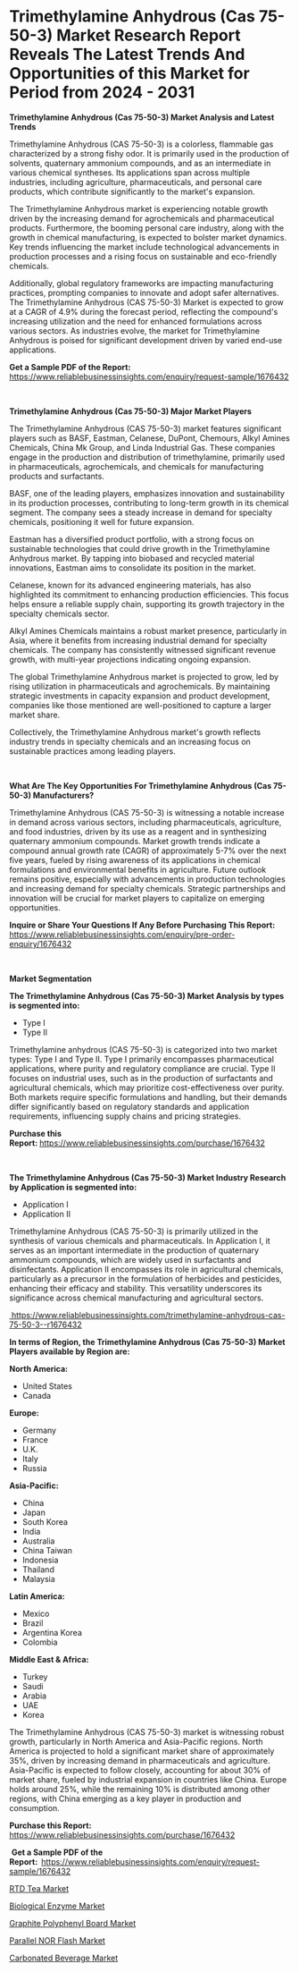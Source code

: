 <p><h1>Trimethylamine Anhydrous (Cas 75-50-3) Market Research Report Reveals The Latest Trends And Opportunities of this Market for Period from 2024 - 2031</h1></p><p><strong>Trimethylamine Anhydrous (Cas 75-50-3) Market Analysis and Latest Trends</strong></p>
<p><p>Trimethylamine Anhydrous (CAS 75-50-3) is a colorless, flammable gas characterized by a strong fishy odor. It is primarily used in the production of solvents, quaternary ammonium compounds, and as an intermediate in various chemical syntheses. Its applications span across multiple industries, including agriculture, pharmaceuticals, and personal care products, which contribute significantly to the market's expansion.</p><p>The Trimethylamine Anhydrous market is experiencing notable growth driven by the increasing demand for agrochemicals and pharmaceutical products. Furthermore, the booming personal care industry, along with the growth in chemical manufacturing, is expected to bolster market dynamics. Key trends influencing the market include technological advancements in production processes and a rising focus on sustainable and eco-friendly chemicals. </p><p>Additionally, global regulatory frameworks are impacting manufacturing practices, prompting companies to innovate and adopt safer alternatives. The Trimethylamine Anhydrous (CAS 75-50-3) Market is expected to grow at a CAGR of 4.9% during the forecast period, reflecting the compound's increasing utilization and the need for enhanced formulations across various sectors. As industries evolve, the market for Trimethylamine Anhydrous is poised for significant development driven by varied end-use applications.</p></p>
<p><strong>Get a Sample PDF of the Report:&nbsp;</strong> <a href="https://www.reliablebusinessinsights.com/enquiry/request-sample/1676432?utm_campaign=57&utm_medium=2&utm_source=Github&utm_content=ia&utm_term=30092024&utm_id=trimethylamine-anhydrous-cas-75-50-3">https://www.reliablebusinessinsights.com/enquiry/request-sample/1676432</a></p>
<p>&nbsp;</p>
<p><strong>Trimethylamine Anhydrous (Cas 75-50-3) Major Market Players</strong></p>
<p><p>The Trimethylamine Anhydrous (CAS 75-50-3) market features significant players such as BASF, Eastman, Celanese, DuPont, Chemours, Alkyl Amines Chemicals, China Mk Group, and Linda Industrial Gas. These companies engage in the production and distribution of trimethylamine, primarily used in pharmaceuticals, agrochemicals, and chemicals for manufacturing products and surfactants.</p><p>BASF, one of the leading players, emphasizes innovation and sustainability in its production processes, contributing to long-term growth in its chemical segment. The company sees a steady increase in demand for specialty chemicals, positioning it well for future expansion.</p><p>Eastman has a diversified product portfolio, with a strong focus on sustainable technologies that could drive growth in the Trimethylamine Anhydrous market. By tapping into biobased and recycled material innovations, Eastman aims to consolidate its position in the market.</p><p>Celanese, known for its advanced engineering materials, has also highlighted its commitment to enhancing production efficiencies. This focus helps ensure a reliable supply chain, supporting its growth trajectory in the specialty chemicals sector.</p><p>Alkyl Amines Chemicals maintains a robust market presence, particularly in Asia, where it benefits from increasing industrial demand for specialty chemicals. The company has consistently witnessed significant revenue growth, with multi-year projections indicating ongoing expansion.</p><p>The global Trimethylamine Anhydrous market is projected to grow, led by rising utilization in pharmaceuticals and agrochemicals. By maintaining strategic investments in capacity expansion and product development, companies like those mentioned are well-positioned to capture a larger market share.</p><p>Collectively, the Trimethylamine Anhydrous market's growth reflects industry trends in specialty chemicals and an increasing focus on sustainable practices among leading players.</p></p>
<p>&nbsp;</p>
<p><strong>What Are The Key Opportunities For Trimethylamine Anhydrous (Cas 75-50-3) Manufacturers?</strong></p>
<p><p>Trimethylamine Anhydrous (CAS 75-50-3) is witnessing a notable increase in demand across various sectors, including pharmaceuticals, agriculture, and food industries, driven by its use as a reagent and in synthesizing quaternary ammonium compounds. Market growth trends indicate a compound annual growth rate (CAGR) of approximately 5-7% over the next five years, fueled by rising awareness of its applications in chemical formulations and environmental benefits in agriculture. Future outlook remains positive, especially with advancements in production technologies and increasing demand for specialty chemicals. Strategic partnerships and innovation will be crucial for market players to capitalize on emerging opportunities.</p></p>
<p><strong>Inquire or Share Your Questions If Any Before Purchasing This Report:</strong> <a href="https://www.reliablebusinessinsights.com/enquiry/pre-order-enquiry/1676432?utm_campaign=57&utm_medium=2&utm_source=Github&utm_content=ia&utm_term=30092024&utm_id=trimethylamine-anhydrous-cas-75-50-3">https://www.reliablebusinessinsights.com/enquiry/pre-order-enquiry/1676432</a></p>
<p>&nbsp;</p>
<p><strong>Market Segmentation</strong></p>
<p><strong>The Trimethylamine Anhydrous (Cas 75-50-3) Market Analysis by types is segmented into:</strong></p>
<p><ul><li>Type I</li><li>Type II</li></ul></p>
<p><p>Trimethylamine anhydrous (CAS 75-50-3) is categorized into two market types: Type I and Type II. Type I primarily encompasses pharmaceutical applications, where purity and regulatory compliance are crucial. Type II focuses on industrial uses, such as in the production of surfactants and agricultural chemicals, which may prioritize cost-effectiveness over purity. Both markets require specific formulations and handling, but their demands differ significantly based on regulatory standards and application requirements, influencing supply chains and pricing strategies.</p></p>
<p><strong>Purchase this Report:&nbsp;</strong><a href="https://www.reliablebusinessinsights.com/purchase/1676432?utm_campaign=57&utm_medium=2&utm_source=Github&utm_content=ia&utm_term=30092024&utm_id=trimethylamine-anhydrous-cas-75-50-3">https://www.reliablebusinessinsights.com/purchase/1676432</a></p>
<p>&nbsp;</p>
<p><strong>The Trimethylamine Anhydrous (Cas 75-50-3) Market Industry Research by Application is segmented into:</strong></p>
<p><ul><li>Application I</li><li>Application II</li></ul></p>
<p><p>Trimethylamine Anhydrous (CAS 75-50-3) is primarily utilized in the synthesis of various chemicals and pharmaceuticals. In Application I, it serves as an important intermediate in the production of quaternary ammonium compounds, which are widely used in surfactants and disinfectants. Application II encompasses its role in agricultural chemicals, particularly as a precursor in the formulation of herbicides and pesticides, enhancing their efficacy and stability. This versatility underscores its significance across chemical manufacturing and agricultural sectors.</p></p>
<p><a href="https://www.reliablebusinessinsights.com/trimethylamine-anhydrous-cas-75-50-3--r1676432?utm_campaign=57&utm_medium=2&utm_source=Github&utm_content=ia&utm_term=30092024&utm_id=trimethylamine-anhydrous-cas-75-50-3">&nbsp;https://www.reliablebusinessinsights.com/trimethylamine-anhydrous-cas-75-50-3--r1676432</a></p>
<p><strong>In terms of Region, the Trimethylamine Anhydrous (Cas 75-50-3) Market Players available by Region are:</strong></p>
<p>
    <p> <strong> North America: </strong>
        <ul>
            <li>United States</li>
            <li>Canada</li>
        </ul>
        </p> 
    <p> <strong> Europe: </strong>
        <ul>
            <li>Germany</li>
            <li>France</li>
            <li>U.K.</li>
            <li>Italy</li>
            <li>Russia</li>
        </ul>
        </p> 
    <p> <strong> Asia-Pacific: </strong>
        <ul>
            <li>China</li>
            <li>Japan</li>
            <li>South Korea</li>
            <li>India</li>
            <li>Australia</li>
            <li>China Taiwan</li>
            <li>Indonesia</li>
            <li>Thailand</li>
            <li>Malaysia</li>
        </ul>
        </p> 
    <p> <strong> Latin America: </strong>
        <ul>
            <li>Mexico</li>
            <li>Brazil</li>
            <li>Argentina Korea</li>
            <li>Colombia</li>
        </ul>
        </p> 
    <p> <strong> Middle East & Africa: </strong>
        <ul>
            <li>Turkey</li>
            <li>Saudi</li>
            <li>Arabia</li>
            <li>UAE</li>
            <li>Korea</li>
        </ul>
    </p>
    </p>
<p><p>The Trimethylamine Anhydrous (CAS 75-50-3) market is witnessing robust growth, particularly in North America and Asia-Pacific regions. North America is projected to hold a significant market share of approximately 35%, driven by increasing demand in pharmaceuticals and agriculture. Asia-Pacific is expected to follow closely, accounting for about 30% of market share, fueled by industrial expansion in countries like China. Europe holds around 25%, while the remaining 10% is distributed among other regions, with China emerging as a key player in production and consumption.</p></p>
<p><strong>Purchase this Report: </strong><a href="https://www.reliablebusinessinsights.com/purchase/1676432?utm_campaign=57&utm_medium=2&utm_source=Github&utm_content=ia&utm_term=30092024&utm_id=trimethylamine-anhydrous-cas-75-50-3">https://www.reliablebusinessinsights.com/purchase/1676432</a></p>
<p>&nbsp;<strong>Get a Sample PDF of the Report:&nbsp;&nbsp;</strong><a href="https://www.reliablebusinessinsights.com/enquiry/request-sample/1676432?utm_campaign=57&utm_medium=2&utm_source=Github&utm_content=ia&utm_term=30092024&utm_id=trimethylamine-anhydrous-cas-75-50-3">https://www.reliablebusinessinsights.com/enquiry/request-sample/1676432</a></p>
<p><strong></strong></p>
<p><p><a href="https://www.linkedin.com/pulse/rtd-tea-market-research-report-forecast-growth-prospects-steady-abo2f?utm_campaign=57&utm_medium=2&utm_source=Github&utm_content=ia&utm_term=30092024&utm_id=trimethylamine-anhydrous-cas-75-50-3">RTD Tea Market</a></p><p><a href="https://github.com/gailasejs/Market-Research-Report-List-1/blob/main/biological-enzyme-market.md?utm_campaign=57&utm_medium=2&utm_source=Github&utm_content=ia&utm_term=30092024&utm_id=trimethylamine-anhydrous-cas-75-50-3">Biological Enzyme Market</a></p><p><a href="https://github.com/jeffreybishop26/Market-Research-Report-List-1/blob/main/graphite-polyphenyl-board-market.md?utm_campaign=57&utm_medium=2&utm_source=Github&utm_content=ia&utm_term=30092024&utm_id=trimethylamine-anhydrous-cas-75-50-3">Graphite Polyphenyl Board Market</a></p><p><a href="https://issuu.com/reportprime-2/docs/parallel-nor-flash-market-size-2030_012c34ced776f9?utm_campaign=57&utm_medium=2&utm_source=Github&utm_content=ia&utm_term=30092024&utm_id=trimethylamine-anhydrous-cas-75-50-3">Parallel NOR Flash Market</a></p><p><a href="https://www.linkedin.com/pulse/insights-carbonated-beverage-market-share-competitive-landscape-m8ixf?utm_campaign=57&utm_medium=2&utm_source=Github&utm_content=ia&utm_term=30092024&utm_id=trimethylamine-anhydrous-cas-75-50-3">Carbonated Beverage Market</a></p></p>
